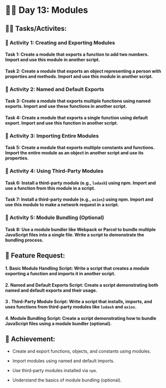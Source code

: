 # 📅🥇 Day 13: Modules

## 📌📝 Tasks/Activites:

### 📝 Activity 1: Creating and Exporting Modules

#### Task 1: Create a module that exports a function to add two numbers. Import and use this module in another script.

#### Task 2: Create a module that exports an object representing a person with properties and methods. Import and use this module in another script.

### 📝 Activity 2: Named and Default Exports

#### Task 3: Create a module that exports multiple functions using named exports. Import and use these functions in another script.

#### Task 4: Create a module that exports a single function using default export. Import and use this function in another script.

### 📝 Activity 3: Importing Entire Modules

#### Task 5: Create a module that exports multiple constants and functions. Import the entire module as an object in another script and use its properties.

### 📝 Activity 4: Using Third-Party Modules

#### Task 6: Install a third-party module (e.g., `lodash`) using npm. Import and use a function from this module in a script.

#### Task 7: Install a third-party module (e.g., `axios`) using npm. Import and use this module to make a network request in a script.

### 📝 Activity 5: Module Bundling (Optional)

#### Task 8: Use a module bundler like Webpack or Parcel to bundle multiple JavaScript files into a single file. Write a script to demonstrate the bundling process.

## 💫 Feature Request:

#### 1. **Basic Module Handling Script:** Write a script that creates a module exporting a function and imports it in another script.

#### 2. **Named and Default Exports Script:** Create a script demonstrating both named and default exports and their usage.

#### 3 . **Third-Party Module Script:** Write a script that installs, imports, and uses functions from third-party modules like `lodash` and `axios`.

#### 4. **Module Bundling Script:** Create a script demonstrating how to bundle JavaScript files using a module bundler (optional).

## 🏁 Achievement:

- Create and export functions, objects, and constants using modules.

- Import modules using named and default imports.

- Use third-party modules installed via `npm`.

- Understand the basics of module bundling (optional).